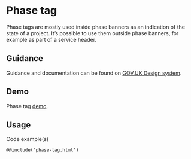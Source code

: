 # Phase tag

Phase tags are mostly used inside phase banners as an indication of the state of a project. It’s possible to use them outside phase banners, for example as part of a service header.

## Guidance

Guidance and documentation can be found on [GOV.UK Design system](linkgoeshere).

## Demo

Phase tag [demo](phase-tag.html).

## Usage

Code example(s)

```
@@include('phase-tag.html')
```


<!--
## Installation

```
npm install --save @govuk-frontend/phase-tag
```
-->
